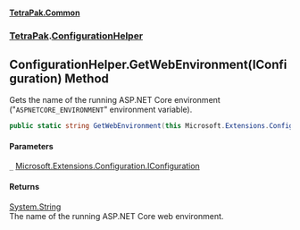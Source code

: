 #### [TetraPak.Common](index.md 'index')
### [TetraPak](TetraPak.md 'TetraPak').[ConfigurationHelper](TetraPak_ConfigurationHelper.md 'TetraPak.ConfigurationHelper')
## ConfigurationHelper.GetWebEnvironment(IConfiguration) Method
Gets the name of the running ASP.NET Core environment  
("`ASPNETCORE_ENVIRONMENT`" environment variable).   
```csharp
public static string GetWebEnvironment(this Microsoft.Extensions.Configuration.IConfiguration _);
```
#### Parameters
<a name='TetraPak_ConfigurationHelper_GetWebEnvironment(Microsoft_Extensions_Configuration_IConfiguration)__'></a>
`_` [Microsoft.Extensions.Configuration.IConfiguration](https://docs.microsoft.com/en-us/dotnet/api/Microsoft.Extensions.Configuration.IConfiguration 'Microsoft.Extensions.Configuration.IConfiguration')  
  
#### Returns
[System.String](https://docs.microsoft.com/en-us/dotnet/api/System.String 'System.String')  
The name of the running ASP.NET Core web environment.  
